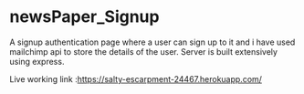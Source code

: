 # newsPaper_Signup
A signup authentication page where a user can sign up to it and i have used mailchimp api to store the details of the user. Server is built extensively using express.

Live working link :https://salty-escarpment-24467.herokuapp.com/
